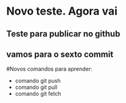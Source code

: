# Novo teste. Agora vai
## Teste para publicar no github
## vamos para o sexto commit
#Novos comandos para aprender:
* comando git push
* comando git pull
* comando git fetch

